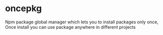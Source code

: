 # oncepkg
Npm package global manager which lets you to install packages only once, Once install you can use package anywhere in different projects
